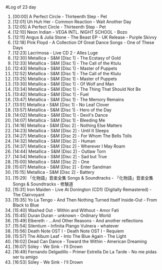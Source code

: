 #Log of 23 day

1. [00:00] A Perfect Circle - Thirteenth Step - Pet
1. [12:01] Uh Huh Her - Common Reaction - Wait Another Day
1. [12:05] A Perfect Circle - Thirteenth Step - Pet
1. [12:10] Neon Indian - VEGA INTL. NIGHT SCHOOL - Bozo
1. [12:11] Angus & Julia Stone - The Beast EP - UK Release - Purple Skivvy
1. [12:18] Pink Floyd - A Collection Of Great Dance Songs - One of These Days
1. [12:23] Lacrimosa - Live CD 2 - Alles Luge
1. [12:30] Metallica - S&M [Disc 1] - The Ecstasy of Gold
1. [12:33] Metallica - S&M [Disc 1] - The Call of the Ktulu
1. [12:43] Metallica - S&M [Disc 1] - Master of Puppets
1. [12:52] Metallica - S&M [Disc 1] - The Call of the Ktulu
1. [13:25] Metallica - S&M [Disc 1] - Master of Puppets
1. [13:30] Metallica - S&M [Disc 1] - Of Wolf and Man
1. [13:34] Metallica - S&M [Disc 1] - The Thing That Should Not Be
1. [13:42] Metallica - S&M [Disc 1] - Fuel
1. [13:47] Metallica - S&M [Disc 1] - The Memory Remains
1. [13:51] Metallica - S&M [Disc 1] - No Leaf Clover
1. [13:57] Metallica - S&M [Disc 1] - Hero of the Day
1. [14:02] Metallica - S&M [Disc 1] - Devil's Dance
1. [14:07] Metallica - S&M [Disc 1] - Bleeding Me
1. [14:16] Metallica - S&M [Disc 2] - Nothing Else Matters
1. [14:23] Metallica - S&M [Disc 2] - Until It Sleeps
1. [14:27] Metallica - S&M [Disc 2] - For Whom The Bells Tolls
1. [14:32] Metallica - S&M [Disc 2] - Human
1. [14:37] Metallica - S&M [Disc 2] - Wherever I May Roam
1. [14:44] Metallica - S&M [Disc 2] - Outlaw Torn
1. [14:54] Metallica - S&M [Disc 2] - Sad but True
1. [15:00] Metallica - S&M [Disc 2] - One
1. [15:07] Metallica - S&M [Disc 2] - Enter Sandman
1. [15:15] Metallica - S&M [Disc 2] - Battery
1. [15:29] 「化物語」音楽全集 Songs & Soundtracks - 「化物語」音楽全集 Songs & Soundtracks - 修験道
1. [15:31] Iron Maiden - Live At Donington (CD1) (Digitally Remastered) - The Clairvoyant
1. [15:35] Yo La Tengo - And Then Nothing Turned Itself Inside-Out - From Black to Blue
1. [15:40] Washed Out - Within and Without - Amor Fati
1. [15:45] Duran Duran - unknown - Ordinary World
1. [15:49] Elbereth - ...And Other Reasons - And another reflections
1. [15:54] Silentium - Infinita Plango Vulnera - whatever
1. [15:56] Death Note OST I - Death Note OST I - Requiem
1. [15:57] The Album Leaf - Into The Blue Again - The Light
1. [16:02] Dead Can Dance - Toward the Within - American Dreaming
1. [16:07] Sóley - We Sink - I'll Drown
1. [16:49] Fernando Delgadillo - Primer Estrella De La Tarde - No me pidas ser tu amigo
1. [16:53] Sóley - We Sink - I'll Drown
